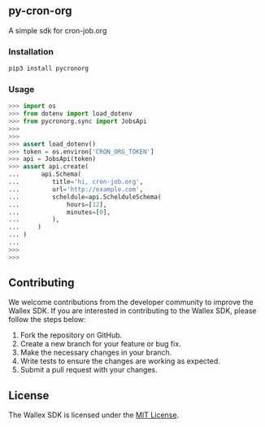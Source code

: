 ## py-cron-org

A simple sdk for cron-job.org


### Installation

```bash
pip3 install pycronorg
```


### Usage

```python
>>> import os
>>> from dotenv import load_dotenv
>>> from pycronorg.sync import JobsApi
>>> 
>>>  
>>> assert load_dotenv()  
>>> token = os.environ['CRON_ORG_TOKEN']
>>> api = JobsApi(token)
>>> assert api.create(
...      api.Schema(
...         title='hi, cron-job.org',
...         url='http://example.com',
...         scheldule=api.SchelduleSchema(
...             hours=[12],
...             minutes=[0],
...         ),
...     )
... )
... 
>>> 
>>> 

```

## Contributing
We welcome contributions from the developer community to improve the Wallex SDK. If you are interested in contributing to the Wallex SDK, please follow the steps below:

1. Fork the repository on GitHub.
2. Create a new branch for your feature or bug fix.
3. Make the necessary changes in your branch.
4. Write tests to ensure the changes are working as expected.
5. Submit a pull request with your changes.

## License
The Wallex SDK is licensed under the [MIT License](LICENSE).

